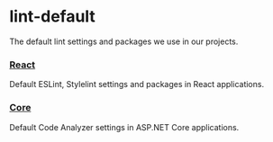 # lint-default
The default lint settings and packages we use in our projects.


### [React](https://github.com/barisates/lint-default/tree/master/react#react "React")
Default ESLint, Stylelint settings and packages in React applications.

### [Core](https://github.com/barisates/lint-default/tree/master/core#core "Core")
Default Code Analyzer settings in ASP.NET Core applications.